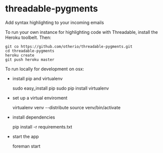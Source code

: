 threadable-pygments
===================

Add syntax highlighting to your incoming emails

To run your own instance for highlighting code with Threadable, install the Heroku toolbelt. Then:

    git co https://github.com/otherio/threadable-pygments.git
    cd threadable-pygments
    heroku create
    git push heroku master

To run locally for development on osx:

  - install pip and virtualenv

    sudo easy_install pip
    sudo pip install virtualenv

  - set up a virtual enviroment

    virtualenv venv --distribute
    source venv/bin/activate

  - install dependencies

    pip install -r requirements.txt

  - start the app

    foreman start
